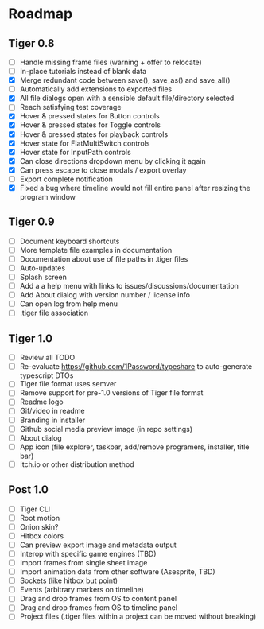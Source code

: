 # Roadmap

## Tiger 0.8

- [ ] Handle missing frame files (warning + offer to relocate)
- [ ] In-place tutorials instead of blank data
- [x] Merge redundant code between save(), save_as() and save_all()
- [ ] Automatically add extensions to exported files
- [x] All file dialogs open with a sensible default file/directory selected
- [ ] Reach satisfying test coverage
- [x] Hover & pressed states for Button controls
- [x] Hover & pressed states for Toggle controls
- [x] Hover & pressed states for playback controls
- [x] Hover state for FlatMultiSwitch controls
- [x] Hover state for InputPath controls
- [x] Can close directions dropdown menu by clicking it again
- [x] Can press escape to close modals / export overlay
- [ ] Export complete notification
- [x] Fixed a bug where timeline would not fill entire panel after resizing the program window

## Tiger 0.9

- [ ] Document keyboard shortcuts
- [ ] More template file examples in documentation
- [ ] Documentation about use of file paths in .tiger files
- [ ] Auto-updates
- [ ] Splash screen
- [ ] Add a a help menu with links to issues/discussions/documentation
- [ ] Add About dialog with version number / license info
- [ ] Can open log from help menu
- [ ] .tiger file association

## Tiger 1.0

- [ ] Review all TODO
- [ ] Re-evaluate https://github.com/1Password/typeshare to auto-generate typescript DTOs
- [ ] Tiger file format uses semver
- [ ] Remove support for pre-1.0 versions of Tiger file format
- [ ] Readme logo
- [ ] Gif/video in readme
- [ ] Branding in installer
- [ ] Github social media preview image (in repo settings)
- [ ] About dialog
- [ ] App icon (file explorer, taskbar, add/remove programers, installer, title bar)
- [ ] Itch.io or other distribution method

## Post 1.0

- [ ] Tiger CLI
- [ ] Root motion
- [ ] Onion skin?
- [ ] Hitbox colors
- [ ] Can preview export image and metadata output
- [ ] Interop with specific game engines (TBD)
- [ ] Import frames from single sheet image
- [ ] Import animation data from other software (Asesprite, TBD)
- [ ] Sockets (like hitbox but point)
- [ ] Events (arbitrary markers on timeline)
- [ ] Drag and drop frames from OS to content panel
- [ ] Drag and drop frames from OS to timeline panel
- [ ] Project files (.tiger files within a project can be moved without breaking)
